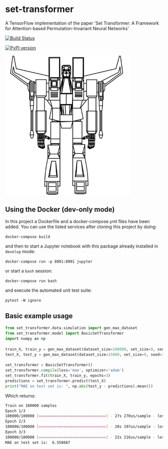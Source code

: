# set-transformer
A TensorFlow implementation of the paper 'Set Transformer: A Framework for Attention-based Permutation-Invariant Neural Networks'

[![Build Status](https://travis-ci.com/arrigonialberto86/set_transformer.svg?branch=master)](https://travis-ci.com/arrigonialberto86/set_transformer)

[![PyPI version](https://badge.fury.io/py/tensorflow.svg)](https://badge.fury.io/py/tensorflow)

<img src="imgs/transformer.png" alt="Image not found" width="400"/>

## Using the Docker (dev-only mode)

In this project a Dockerfile and a docker-compose.yml files have been added. You can use the listed services after cloning this project by doing:

```docker-compose build```

and then to start a Jupyter notebook with this package already installed in `develop` mode:

```docker-compose run -p 8001:8001 jupyter```

or start a `bash` session:

```docker-compose run bash```

and execute the automated unit test suite:

```pytest -W ignore```

## Basic example usage

```python
from set_transformer.data.simulation import gen_max_dataset
from set_transformer.model import BasicSetTransformer
import numpy as np

train_X, train_y = gen_max_dataset(dataset_size=100000, set_size=9, seed=1)
test_X, test_y = gen_max_dataset(dataset_size=15000, set_size=9, seed=3)

set_transformer = BasicSetTransformer()
set_transformer.compile(loss='mae', optimizer='adam')
set_transformer.fit(train_X, train_y, epochs=3)
predictions = set_transformer.predict(test_X)
print("MAE on test set is: ", np.abs(test_y - predictions).mean())
```

Which returns:

```bash
Train on 100000 samples
Epoch 1/3
100000/100000 [==============================] - 27s 270us/sample - loss: 32.8959
Epoch 2/3
100000/100000 [==============================] - 20s 197us/sample - loss: 6.6131
Epoch 3/3
100000/100000 [==============================] - 22s 216us/sample - loss: 6.6121
MAE on test set is:  6.558687
```